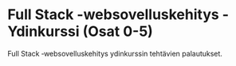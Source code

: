 # Full Stack -websovelluskehitys -Ydinkurssi (Osat 0-5)
Full Stack ‑websovelluskehitys ydinkurssin tehtävien palautukset.
